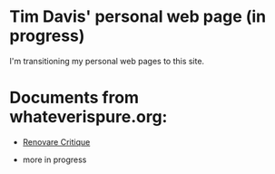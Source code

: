 # Tim Davis' personal web page (in progress)

I'm transitioning my personal web pages to this site.

# Documents from whateverispure.org:

* [Renovare Critique](RenovareVersusScripture_2ndEdition.pdf)

* more in progress
